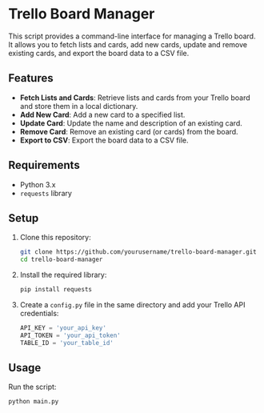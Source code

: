 # Trello Board Manager

This script provides a command-line interface for managing a Trello board. It allows you to fetch lists and cards, add new cards, update and remove existing cards, and export the board data to a CSV file.

## Features

- **Fetch Lists and Cards**: Retrieve lists and cards from your Trello board and store them in a local dictionary.
- **Add New Card**: Add a new card to a specified list.
- **Update Card**: Update the name and description of an existing card.
- **Remove Card**: Remove an existing card (or cards) from the board.
- **Export to CSV**: Export the board data to a CSV file.

## Requirements

- Python 3.x
- `requests` library

## Setup

1. Clone this repository:

    ```bash
    git clone https://github.com/yourusername/trello-board-manager.git
    cd trello-board-manager
    ```

2. Install the required library:

    ```bash
    pip install requests
    ```

3. Create a `config.py` file in the same directory and add your Trello API credentials:

    ```python
    API_KEY = 'your_api_key'
    API_TOKEN = 'your_api_token'
    TABLE_ID = 'your_table_id'
    ```

## Usage

Run the script:

```bash
python main.py
